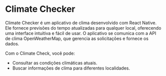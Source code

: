 # Climate Checker

Climate Checker é um aplicativo de clima desenvolvido com React Native. Ele fornece previsões do tempo atualizadas para qualquer local, oferecendo uma interface intuitiva e fácil de usar. O aplicativo se comunica com a API de clima OpenWeatherMap, que gerencia as solicitações e fornece os dados.

Com o Climate Check, você pode:

* Consultar as condições climáticas atuais.
* Buscar informações de clima para diferentes localidades.
